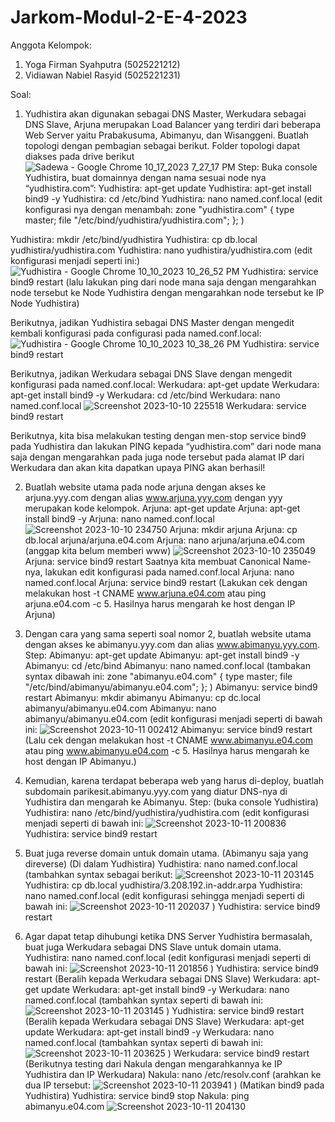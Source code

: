 # Jarkom-Modul-2-E-4-2023
Anggota Kelompok:
 1. Yoga Firman Syahputra (5025221212)
 2. Vidiawan Nabiel Rasyid (5025221231)

Soal:
1. Yudhistira akan digunakan sebagai DNS Master, Werkudara sebagai DNS Slave, Arjuna merupakan Load Balancer yang terdiri dari beberapa Web Server yaitu Prabakusuma, Abimanyu, dan Wisanggeni. Buatlah topologi dengan pembagian sebagai berikut. Folder topologi dapat diakses pada drive berikut
![Sadewa - Google Chrome 10_17_2023 7_27_17 PM](https://github.com/yogs14/Jarkom-Modul-2-E04-2023/assets/121499055/c736b4bb-5d70-479c-8f3a-b257daf2eb69)
Step:
Buka console Yudhistira, buat domainnya dengan nama sesuai node nya “yudhistira.com”:
Yudhistira: apt-get update
Yudhistira: apt-get install bind9 -y
Yudhistira: cd /etc/bind
Yudhistira: nano named.conf.local
(edit konfigurasi nya dengan menambah:
zone "yudhistira.com" {
	type master;
	file "/etc/bind/yudhistira/yudhistira.com";
};
)

Yudhistira: mkdir /etc/bind/yudhistira
Yudhistira: cp db.local yudhistira/yudhistira.com
Yudhistira: nano yudhistira/yudhistira.com
(edit konfigurasi menjadi seperti ini:)
![Yudhistira - Google Chrome 10_10_2023 10_26_52 PM](https://github.com/yogs14/Jarkom-Modul-2-E04-2023/assets/121499055/45b53bee-9768-4bb1-a1bd-25644e5421d5)
Yudhistira: service bind9 restart
(lalu lakukan ping dari node mana saja dengan mengarahkan node tersebut ke Node Yudhistira dengan mengarahkan node tersebut ke IP Node Yudhistira)

Berikutnya, jadikan Yudhistira sebagai DNS Master dengan mengedit kembali konfigurasi pada configurasi pada named.conf.local:
![Yudhistira - Google Chrome 10_10_2023 10_38_26 PM](https://github.com/yogs14/Jarkom-Modul-2-E04-2023/assets/121499055/a9c83ee3-e2c8-4d14-be44-9b6394884e98)
Yudhistira: service bind9 restart

Berikutnya, jadikan Werkudara sebagai DNS Slave dengan mengedit  konfigurasi pada named.conf.local:
Werkudara: apt-get update
Werkudara: apt-get install bind9 -y
Werkudara: cd /etc/bind
Werkudara: nano named.conf.local
![Screenshot 2023-10-10 225518](https://github.com/yogs14/Jarkom-Modul-2-E04-2023/assets/121499055/168a95aa-f400-49e1-9ab7-59ec73ab81b0)
Werkudara: service bind9 restart

Berikutnya, kita bisa melakukan testing dengan men-stop service bind9 pada Yudhistira dan lakukan PING kepada “yudhistira.com” dari node mana saja dengan mengarahkan pada juga node tersebut pada alamat IP dari Werkudara dan akan kita dapatkan upaya PING akan berhasil!

2. Buatlah website utama pada node arjuna dengan akses ke arjuna.yyy.com dengan alias 
www.arjuna.yyy.com dengan yyy merupakan kode kelompok.
Arjuna: apt-get update
Arjuna: apt-get install bind9 -y
Arjuna: nano named.conf.local
![Screenshot 2023-10-10 234750](https://github.com/yogs14/Jarkom-Modul-2-E04-2023/assets/121499055/b598a4ee-9fd1-4ec5-9d3e-fa2e1496b001)
Arjuna: mkdir arjuna
Arjuna: cp db.local arjuna/arjuna.e04.com
Arjuna: nano arjuna/arjuna.e04.com
(anggap kita belum memberi www)
![Screenshot 2023-10-10 235049](https://github.com/yogs14/Jarkom-Modul-2-E04-2023/assets/121499055/8cf24c9f-371d-40cc-9a88-d43296dd98cd)
Arjuna: service bind9 restart Saatnya kita membuat Canonical Name-nya, lakukan edit konfigurasi pada named.conf.local
Arjuna: nano named.conf.local
Arjuna: service bind9 restart
(Lakukan cek dengan melakukan host -t CNAME www.arjuna.e04.com atau ping arjuna.e04.com -c 5. Hasilnya harus mengarah ke host dengan IP Arjuna)

4. Dengan cara yang sama seperti soal nomor 2, buatlah website utama dengan akses ke 
abimanyu.yyy.com dan alias www.abimanyu.yyy.com.
Step: 
Abimanyu: apt-get update
Abimanyu: apt-get install bind9 -y
Abimanyu: cd /etc/bind Abimanyu: nano named.conf.local
(tambakan syntax dibawah ini:
zone "abimanyu.e04.com" {
type master;
   file "/etc/bind/abimanyu/abimanyu.e04.com";
    };
)
Abimanyu: service bind9 restart
Abimanyu: mkdir abimanyu
Abimanyu: cp dc.local abimanyu/abimanyu.e04.com
Abimanyu: nano abimanyu/abimanyu.e04.com
(edit konfigurasi menjadi seperti di bawah ini:
![Screenshot 2023-10-11 002412](https://github.com/yogs14/Jarkom-Modul-2-E04-2023/assets/121499055/98edbe78-f57f-4802-a6dc-7d86bf478dc1)
Abimanyu: service bind9 restart
(Lalu cek dengan melakukan host -t CNAME www.abimanyu.e04.com atau ping www.abimanyu.e04.com    -c 5. Hasilnya harus mengarah ke host dengan IP Abimanyu.)

4. Kemudian, karena terdapat beberapa web yang harus di-deploy, buatlah subdomain parikesit.abimanyu.yyy.com yang diatur DNS-nya di Yudhistira dan mengarah ke Abimanyu.
Step:
(buka console Yudhistira)
Yudhistira:  nano /etc/bind/yudhistira/yudhistira.com
(edit konfigurasi menjadi seperti di bawah ini:
![Screenshot 2023-10-11 200836](https://github.com/yogs14/Jarkom-Modul-2-E04-2023/assets/121499055/b6a92583-59c5-4ca3-b3fb-01c0d41dae83)
Yudhistira: service bind9 restart

5. Buat juga reverse domain untuk domain utama. (Abimanyu saja yang direverse)
(Di dalam Yudhistira)
Yudhistira: nano named.conf.local
(tambahkan syntax sebagai berikut: 
![Screenshot 2023-10-11 203145](https://github.com/yogs14/Jarkom-Modul-2-E04-2023/assets/121499055/b0c20bc2-13e4-4d8b-8599-2a923b80f403)
Yudhistira: cp db.local yudhistira/3.208.192.in-addr.arpa
Yudhistira: nano named.conf.local
(edit konfigurasi sehingga menjadi seperti di bawah ini:
![Screenshot 2023-10-11 202037](https://github.com/yogs14/Jarkom-Modul-2-E04-2023/assets/121499055/310913b4-c071-442d-bf21-175929ebce7e)
)
Yudhistira: service bind9 restart

6. Agar dapat tetap dihubungi ketika DNS Server Yudhistira bermasalah, buat juga Werkudara sebagai DNS Slave untuk domain utama.
Yudhistira: nano named.conf.local
(edit konfigurasi menjadi seperti di bawah ini:
![Screenshot 2023-10-11 201856](https://github.com/yogs14/Jarkom-Modul-2-E04-2023/assets/121499055/455f1206-e4e7-4da7-8f4d-abaf2fad749b)
)
Yudhistira: service bind9 restart
(Beralih kepada Werkudara sebagai DNS Slave)
Werkudara: apt-get update
Werkudara: apt-get install bind9 -y
Werkudara: nano named.conf.local
(tambahkan syntax seperti di bawah ini:
![Screenshot 2023-10-11 203145](https://github.com/yogs14/Jarkom-Modul-2-E04-2023/assets/121499055/3f03b5b8-73ca-4a7f-9259-4861beee1556)
)
Yudhistira: service bind9 restart
(Beralih kepada Werkudara sebagai DNS Slave)
Werkudara: apt-get update
Werkudara: apt-get install bind9 -y
Werkudara: nano named.conf.local
(tambahkan syntax seperti di bawah ini:
![Screenshot 2023-10-11 203625](https://github.com/yogs14/Jarkom-Modul-2-E04-2023/assets/121499055/9bd16963-64db-47e6-af3d-a1954b2bba4e)
)
Werkudara: service bind9 restart
(Berikutnya testing dari Nakula dengan mengarahkannya ke IP Yudhistira dan IP Werkudara)
Nakula: nano /etc/resolv.conf
(arahkan ke dua IP tersebut:
![Screenshot 2023-10-11 203941](https://github.com/yogs14/Jarkom-Modul-2-E04-2023/assets/121499055/37c8a93d-0054-4721-b9b8-173cb5667e13)
)
(Matikan bind9 pada Yudhistira)
Yudhistira: service bind9 stop
Nakula: ping abimanyu.e04.com
![Screenshot 2023-10-11 204130](https://github.com/yogs14/Jarkom-Modul-2-E04-2023/assets/121499055/7fbf3975-d132-4590-8f7d-3e712185633d)
